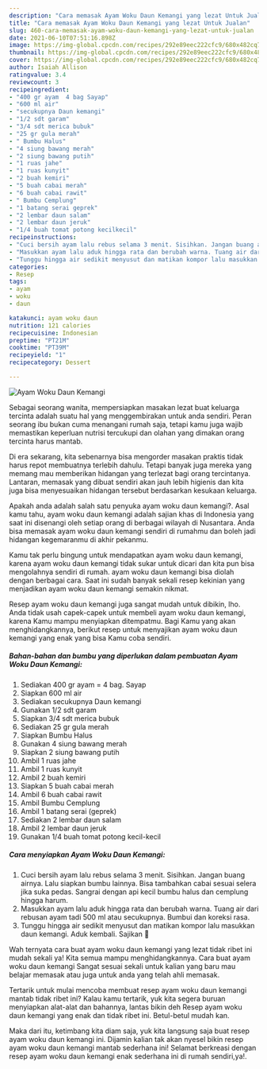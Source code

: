 ```yaml
---
description: "Cara memasak Ayam Woku Daun Kemangi yang lezat Untuk Jualan"
title: "Cara memasak Ayam Woku Daun Kemangi yang lezat Untuk Jualan"
slug: 460-cara-memasak-ayam-woku-daun-kemangi-yang-lezat-untuk-jualan
date: 2021-06-10T07:51:16.898Z
image: https://img-global.cpcdn.com/recipes/292e89eec222cfc9/680x482cq70/ayam-woku-daun-kemangi-foto-resep-utama.jpg
thumbnail: https://img-global.cpcdn.com/recipes/292e89eec222cfc9/680x482cq70/ayam-woku-daun-kemangi-foto-resep-utama.jpg
cover: https://img-global.cpcdn.com/recipes/292e89eec222cfc9/680x482cq70/ayam-woku-daun-kemangi-foto-resep-utama.jpg
author: Isaiah Allison
ratingvalue: 3.4
reviewcount: 3
recipeingredient:
- "400 gr ayam  4 bag Sayap"
- "600 ml air"
- "secukupnya Daun kemangi"
- "1/2 sdt garam"
- "3/4 sdt merica bubuk"
- "25 gr gula merah"
- " Bumbu Halus"
- "4 siung bawang merah"
- "2 siung bawang putih"
- "1 ruas jahe"
- "1 ruas kunyit"
- "2 buah kemiri"
- "5 buah cabai merah"
- "6 buah cabai rawit"
- " Bumbu Cemplung"
- "1 batang serai geprek"
- "2 lembar daun salam"
- "2 lembar daun jeruk"
- "1/4 buah tomat potong kecilkecil"
recipeinstructions:
- "Cuci bersih ayam lalu rebus selama 3 menit. Sisihkan. Jangan buang airnya. Lalu siapkan bumbu lainnya. Bisa tambahkan cabai sesuai selera jika suka pedas. Sangrai dengan api kecil bumbu halus dan cemplung hingga harum."
- "Masukkan ayam lalu aduk hingga rata dan berubah warna. Tuang air dari rebusan ayam tadi 500 ml atau secukupnya. Bumbui dan koreksi rasa."
- "Tunggu hingga air sedikit menyusut dan matikan kompor lalu masukkan daun kemangi. Aduk kembali. Sajikan 🤤"
categories:
- Resep
tags:
- ayam
- woku
- daun

katakunci: ayam woku daun 
nutrition: 121 calories
recipecuisine: Indonesian
preptime: "PT21M"
cooktime: "PT39M"
recipeyield: "1"
recipecategory: Dessert

---
```



![Ayam Woku Daun Kemangi](https://img-global.cpcdn.com/recipes/292e89eec222cfc9/680x482cq70/ayam-woku-daun-kemangi-foto-resep-utama.jpg)

Sebagai seorang wanita, mempersiapkan masakan lezat buat keluarga tercinta adalah suatu hal yang menggembirakan untuk anda sendiri. Peran seorang ibu bukan cuma menangani rumah saja, tetapi kamu juga wajib memastikan keperluan nutrisi tercukupi dan olahan yang dimakan orang tercinta harus mantab.

Di era  sekarang, kita sebenarnya bisa mengorder masakan praktis tidak harus repot membuatnya terlebih dahulu. Tetapi banyak juga mereka yang memang mau memberikan hidangan yang terlezat bagi orang tercintanya. Lantaran, memasak yang dibuat sendiri akan jauh lebih higienis dan kita juga bisa menyesuaikan hidangan tersebut berdasarkan kesukaan keluarga. 



Apakah anda adalah salah satu penyuka ayam woku daun kemangi?. Asal kamu tahu, ayam woku daun kemangi adalah sajian khas di Indonesia yang saat ini disenangi oleh setiap orang di berbagai wilayah di Nusantara. Anda bisa memasak ayam woku daun kemangi sendiri di rumahmu dan boleh jadi hidangan kegemaranmu di akhir pekanmu.

Kamu tak perlu bingung untuk mendapatkan ayam woku daun kemangi, karena ayam woku daun kemangi tidak sukar untuk dicari dan kita pun bisa mengolahnya sendiri di rumah. ayam woku daun kemangi bisa diolah dengan berbagai cara. Saat ini sudah banyak sekali resep kekinian yang menjadikan ayam woku daun kemangi semakin nikmat.

Resep ayam woku daun kemangi juga sangat mudah untuk dibikin, lho. Anda tidak usah capek-capek untuk membeli ayam woku daun kemangi, karena Kamu mampu menyiapkan ditempatmu. Bagi Kamu yang akan menghidangkannya, berikut resep untuk menyajikan ayam woku daun kemangi yang enak yang bisa Kamu coba sendiri.

<!--inarticleads1-->

##### Bahan-bahan dan bumbu yang diperlukan dalam pembuatan Ayam Woku Daun Kemangi:

1. Sediakan 400 gr ayam = 4 bag. Sayap
1. Siapkan 600 ml air
1. Sediakan secukupnya Daun kemangi
1. Gunakan 1/2 sdt garam
1. Siapkan 3/4 sdt merica bubuk
1. Sediakan 25 gr gula merah
1. Siapkan  Bumbu Halus
1. Gunakan 4 siung bawang merah
1. Siapkan 2 siung bawang putih
1. Ambil 1 ruas jahe
1. Ambil 1 ruas kunyit
1. Ambil 2 buah kemiri
1. Siapkan 5 buah cabai merah
1. Ambil 6 buah cabai rawit
1. Ambil  Bumbu Cemplung
1. Ambil 1 batang serai (geprek)
1. Sediakan 2 lembar daun salam
1. Ambil 2 lembar daun jeruk
1. Gunakan 1/4 buah tomat potong kecil-kecil




<!--inarticleads2-->

##### Cara menyiapkan Ayam Woku Daun Kemangi:

1. Cuci bersih ayam lalu rebus selama 3 menit. Sisihkan. Jangan buang airnya. Lalu siapkan bumbu lainnya. Bisa tambahkan cabai sesuai selera jika suka pedas. Sangrai dengan api kecil bumbu halus dan cemplung hingga harum.
1. Masukkan ayam lalu aduk hingga rata dan berubah warna. Tuang air dari rebusan ayam tadi 500 ml atau secukupnya. Bumbui dan koreksi rasa.
1. Tunggu hingga air sedikit menyusut dan matikan kompor lalu masukkan daun kemangi. Aduk kembali. Sajikan 🤤




Wah ternyata cara buat ayam woku daun kemangi yang lezat tidak ribet ini mudah sekali ya! Kita semua mampu menghidangkannya. Cara buat ayam woku daun kemangi Sangat sesuai sekali untuk kalian yang baru mau belajar memasak atau juga untuk anda yang telah ahli memasak.

Tertarik untuk mulai mencoba membuat resep ayam woku daun kemangi mantab tidak ribet ini? Kalau kamu tertarik, yuk kita segera buruan menyiapkan alat-alat dan bahannya, lantas bikin deh Resep ayam woku daun kemangi yang enak dan tidak ribet ini. Betul-betul mudah kan. 

Maka dari itu, ketimbang kita diam saja, yuk kita langsung saja buat resep ayam woku daun kemangi ini. Dijamin kalian tak akan nyesel bikin resep ayam woku daun kemangi mantab sederhana ini! Selamat berkreasi dengan resep ayam woku daun kemangi enak sederhana ini di rumah sendiri,ya!.


